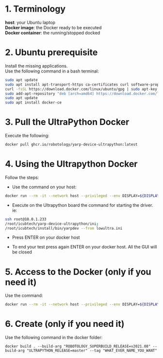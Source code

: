 # 1. Terminology

**host**: your Ubuntu laptop  
**Docker image**: the Docker ready to be executed  
**Docker container**: the running/stopped docked  

# 2. Ubuntu prerequisite
Install the missing applications.  
Use the following command in a bash terminal:
```bash
sudo apt update
sudo apt install apt-transport-https ca-certificates curl software-properties-common
curl -fsSL https://download.docker.com/linux/ubuntu/gpg | sudo apt-key add -
sudo add-apt-repository "deb [arch=amd64] https://download.docker.com/linux/ubuntu focal stable"
sudo apt update
sudo apt install docker-ce
```

# 3. Pull the UltraPython Docker

Execute the following:
```bash
docker pull ghcr.io/robotology/yarp-device-ultrapython:latest
```

# 4. Using the Ultrapython Docker
Follow the steps:

- Use the command on your host:
```bash
docker run --rm -it --network host --privileged --env DISPLAY=${DISPLAY} --env XAUTHORITY=/root/.Xauthority --mount type=bind,source=${XAUTHORITY},target=/root/.Xauthority --mount type=bind,source=/tmp/.X11-unix,target=/tmp/.X11-unix --name ultrapython  ghcr.io/robotology/yarp-device-ultrapython script-video.sh
```

- Execute on the Ultrapython board the command for starting the driver.
ie:
```bash
ssh root@10.0.1.233
/root/icubtech/yarp-device-ultrapython/ini;
/root/icubtech/install/bin/yarpdev --from lowultra.ini
```

- Press ENTER on your docker host

- To end your test press again ENTER on your docker host. All the GUI will be closed

# 5. Access to the Docker (only if you need it)

Use the command:
```bash
docker run --rm -it --network host --privileged --env DISPLAY=${DISPLAY} --env XAUTHORITY=/root/.Xauthority --mount type=bind,source=${XAUTHORITY},target=/root/.Xauthority --mount type=bind,source=/tmp/.X11-unix,target=/tmp/.X11-unix --name ultrapython  ghcr.io/robotology/yarp-device-ultrapython bash
```

# 6. Create (only if you need it)
Use the following command in the docker folder:
```console
docker build . --build-arg "ROBOTOLOGY_SUPERBUILD_RELEASE=v2021.08" --build-arg "ULTRAPYTHON_RELEASE=master" --tag "WHAT_EVER_NAME_YOU_WANT"
```

